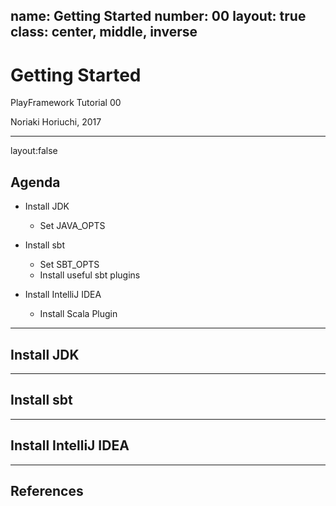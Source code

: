 name: Getting Started
number: 00
layout: true
class: center, middle, inverse
---
# Getting Started
PlayFramework Tutorial 00

Noriaki Horiuchi, 2017

---
layout:false
## Agenda

- Install JDK
  - Set JAVA_OPTS

- Install sbt
  - Set SBT_OPTS
  - Install useful sbt plugins

- Install IntelliJ IDEA
  - Install Scala Plugin

---
## Install JDK

---
## Install sbt

---
## Install IntelliJ IDEA

---
## References
